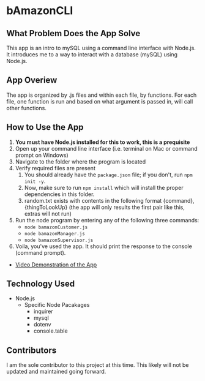 # bAmazonCLI

## What Problem Does the App Solve
This app is an intro to mySQL using a command line interface with Node.js. It introduces me to a way to interact with a database (mySQL) using Node.js.

## App Overiew
The app is organized by .js files and within each file, by functions. For each file, one function is run and based on what argument is passed in, will call other functions.

## How to Use the App
1. **You must have Node.js installed for this to work, this is a prequisite**
1. Open up your command line interface (i.e. terminal on Mac or command prompt on Windows)
2. Navigate to the folder where the program is located
3. Verify required files are present
    1. You should already have the `package.json` file; if you don't, run `npm init -y`. 
    2. Now, make sure to run `npm install` which will install the proper dependencies in this folder.
    3. random.txt exists with contents in the following format {command},{thingToLookUp} (the app will only results the first pair like this, extras will not run)
4. Run the node program by entering any of the following three commands:
    * `node bamazonCustomer.js`
    * `node bamazonManager.js`
    * `node bamazonSupervisor.js`
5. Voila, you've used the app. It should print the response to the console (command prompt).

* [Video Demonstration of the App]()

## Technology Used
* Node.js
  * Specific Node Pacakages
    * inquirer
    * mysql
    * dotenv
    * console.table

## Contributors
I am the sole contributor to this project at this time. This likely will not be updated and maintained going forward.